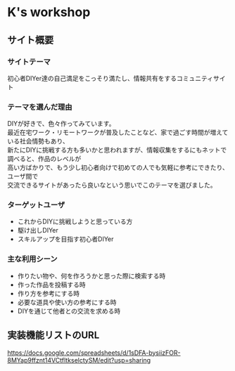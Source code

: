 # K's workshop

## サイト概要
### サイトテーマ
初心者DIYer達の自己満足をこっそり満たし、情報共有をするコミュニティサイト

### テーマを選んだ理由
DIYが好きで、色々作ってみています。<br>
最近在宅ワーク・リモートワークが普及したことなど、家で過ごす時間が増えている社会情勢もあり、<br>
新たにDIYに挑戦する方も多いかと思われますが、情報収集をするにもネットで調べると、作品のレベルが<br>
高い方ばかりで、もう少し初心者向けで初めての人でも気軽に参考にできたり、ユーザ間で<br>
交流できるサイトがあったら良いなという思いでこのテーマを選びました。

### ターゲットユーザ
- これからDIYに挑戦しようと思っている方
- 駆け出しDIYer
- スキルアップを目指す初心者DIYer

### 主な利用シーン
- 作りたい物や、何を作ろうかと思った際に検索する時
- 作った作品を投稿する時
- 作り方を参考にする時
- 必要な道具や使い方の参考にする時
- DIYを通じて他者との交流を求める時

## 実装機能リストのURL
https://docs.google.com/spreadsheets/d/1sDFA-bysiizFOR-8MYap9ffznt14VCtfltkselctySM/edit?usp=sharing